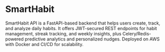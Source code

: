 # SmartHabit
SmartHabit API is a FastAPI-based backend that helps users create, track, and analyze daily habits. It offers JWT-secured REST endpoints for habit management, streak tracking, and weekly insights, plus Celery/Redis-powered predictive analytics and personalized nudges. Deployed on AWS with Docker and CI/CD for scalability.
